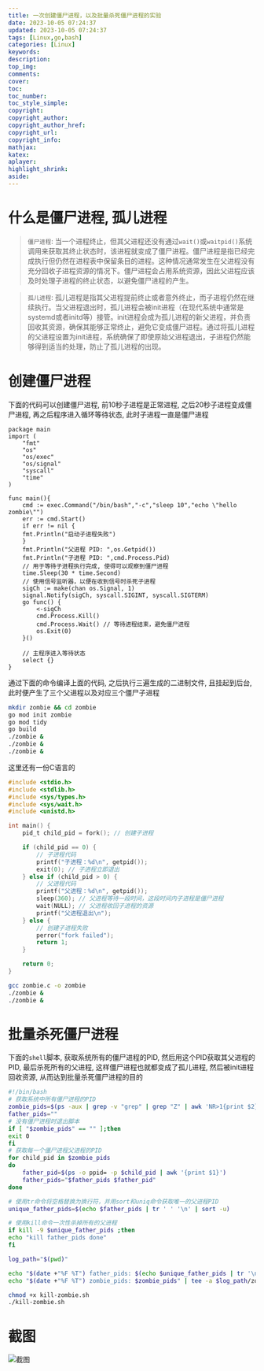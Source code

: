 ```yaml
---
title: 一次创建僵尸进程，以及批量杀死僵尸进程的实验
date: 2023-10-05 07:24:37
updated: 2023-10-05 07:24:37
tags: [Linux,go,bash]
categories: [Linux]
keywords:
description:
top_img:
comments:
cover:
toc:
toc_number:
toc_style_simple:
copyright:
copyright_author:
copyright_author_href:
copyright_url:
copyright_info:
mathjax:
katex:
aplayer:
highlight_shrink:
aside:
---
```

# 什么是僵尸进程, 孤儿进程
> `僵尸进程`: 当一个进程终止，但其父进程还没有通过`wait()`或`waitpid()`系统调用来获取其终止状态时，该进程就变成了僵尸进程。僵尸进程是指已经完成执行但仍然在进程表中保留条目的进程。这种情况通常发生在父进程没有充分回收子进程资源的情况下。僵尸进程会占用系统资源，因此父进程应该及时处理子进程的终止状态，以避免僵尸进程的产生。

> `孤儿进程`: 孤儿进程是指其父进程提前终止或者意外终止，而子进程仍然在继续执行。当父进程退出时，孤儿进程会被init进程（在现代系统中通常是systemd或者initd等）接管。init进程会成为孤儿进程的新父进程，并负责回收其资源，确保其能够正常终止，避免它变成僵尸进程。通过将孤儿进程的父进程设置为init进程，系统确保了即使原始父进程退出，子进程仍然能够得到适当的处理，防止了孤儿进程的出现。
# 创建僵尸进程
下面的代码可以创建僵尸进程, 前10秒子进程是正常进程, 之后20秒子进程变成僵尸进程, 再之后程序进入循环等待状态, 此时子进程一直是僵尸进程
```golang
package main
import (
    "fmt"
    "os"
    "os/exec"
    "os/signal"
    "syscall"
    "time"
)

func main(){
    cmd := exec.Command("/bin/bash","-c","sleep 10","echo \"hello zombie\"")
    err := cmd.Start()
    if err != nil {
	fmt.Println("启动子进程失败")
    }
    fmt.Println("父进程 PID: ",os.Getpid())
    fmt.Println("子进程 PID: ",cmd.Process.Pid)
    // 用于等待子进程执行完成, 使得可以观察到僵尸进程
    time.Sleep(30 * time.Second)
    // 使用信号监听器，以便在收到信号时杀死子进程
    sigCh := make(chan os.Signal, 1)
    signal.Notify(sigCh, syscall.SIGINT, syscall.SIGTERM)
    go func() {
        <-sigCh
        cmd.Process.Kill()
        cmd.Process.Wait() // 等待进程结束，避免僵尸进程
        os.Exit(0)
    }()

    // 主程序进入等待状态
    select {}
}
```
通过下面的命令编译上面的代码, 之后执行三遍生成的二进制文件, 且挂起到后台, 此时便产生了三个父进程以及对应三个僵尸子进程
```bash
mkdir zombie && cd zombie
go mod init zombie
go mod tidy
go build
./zombie &
./zombie &
./zombie &
```

这里还有一份C语言的
```C
#include <stdio.h>
#include <stdlib.h>
#include <sys/types.h>
#include <sys/wait.h>
#include <unistd.h>

int main() {
    pid_t child_pid = fork(); // 创建子进程

    if (child_pid == 0) {
        // 子进程代码
        printf("子进程：%d\n", getpid());
        exit(0); // 子进程立即退出
    } else if (child_pid > 0) {
        // 父进程代码
        printf("父进程：%d\n", getpid());
        sleep(360); // 父进程等待一段时间，这段时间内子进程是僵尸进程
        wait(NULL); // 父进程收回子进程的资源
        printf("父进程退出\n");
    } else {
        // 创建子进程失败
        perror("fork failed");
        return 1;
    }

    return 0;
}

```
```bash
gcc zombie.c -o zombie
./zombie &
./zombie &
```

# 批量杀死僵尸进程
下面的`shell`脚本, 获取系统所有的僵尸进程的PID, 然后用这个PID获取其父进程的PID, 最后杀死所有的父进程, 这样僵尸进程也就都变成了孤儿进程, 然后被init进程回收资源, 从而达到批量杀死僵尸进程的目的

```bash
#!/bin/bash
# 获取系统中所有僵尸进程的PID
zombie_pids=$(ps -aux | grep -v "grep" | grep "Z" | awk 'NR>1{print $2}' | tr '\n' ' ')
father_pids=""
# 没有僵尸进程时退出脚本
if [ "$zombie_pids" == "" ];then
exit 0
fi
# 获取每一个僵尸进程父进程的PID
for child_pid in $zombie_pids
do
    father_pid=$(ps -o ppid= -p $child_pid | awk '{print $1}')
    father_pids="$father_pids $father_pid"
done

# 使用tr命令将空格替换为换行符，并用sort和uniq命令获取唯一的父进程PID
unique_father_pids=$(echo $father_pids | tr ' ' '\n' | sort -u)

# 使用kill命令一次性杀掉所有的父进程
if kill -9 $unique_father_pids ;then
echo "kill father_pids done"
fi

log_path="$(pwd)"

echo "$(date +"%F %T") father_pids: $(echo $unique_father_pids | tr '\n' ' ')" | tee -a $log_path/father_pids_killed.log
echo "$(date +"%F %T") zombie_pids: $zombie_pids" | tee -a $log_path/zombie_pids_get.log
```
```bash
chmod +x kill-zombie.sh
./kill-zombie.sh
```
# 截图
![截图](https://cdn.basi-a.top/images/zombie.webp)
